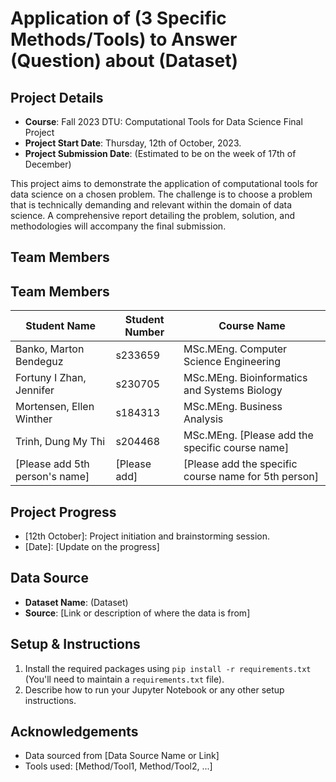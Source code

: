 # Application of (3 Specific Methods/Tools) to Answer (Question) about (Dataset)

## Project Details
- **Course**: Fall 2023 DTU: Computational Tools for Data Science Final Project
- **Project Start Date**: Thursday, 12th of October, 2023.
- **Project Submission Date**: (Estimated to be on the week of 17th of December)

This project aims to demonstrate the application of computational tools for data science on a chosen problem. The challenge is to choose a problem that is technically demanding and relevant within the domain of data science. A comprehensive report detailing the problem, solution, and methodologies will accompany the final submission.

## Team Members

## Team Members

| Student Name                 | Student Number | Course Name                                       |
|------------------------------|----------------|---------------------------------------------------|
| Banko, Marton Bendeguz       | s233659        | MSc.MEng. Computer Science Engineering             |
| Fortuny I Zhan, Jennifer     | s230705        | MSc.MEng. Bioinformatics and Systems Biology       |
| Mortensen, Ellen Winther     | s184313        | MSc.MEng. Business Analysis                        |
| Trinh, Dung My Thi           | s204468        | MSc.MEng. [Please add the specific course name]   |
| [Please add 5th person's name] | [Please add]  | [Please add the specific course name for 5th person]|

## Project Progress
- [12th October]: Project initiation and brainstorming session.
- [Date]: [Update on the progress]

## Data Source
- **Dataset Name**: (Dataset)
- **Source**: [Link or description of where the data is from]

## Setup & Instructions
1. Install the required packages using `pip install -r requirements.txt` (You'll need to maintain a `requirements.txt` file).
2. Describe how to run your Jupyter Notebook or any other setup instructions.

## Acknowledgements
- Data sourced from [Data Source Name or Link]
- Tools used: [Method/Tool1, Method/Tool2, ...]
